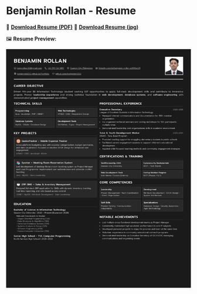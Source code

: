 # Benjamin Rollan - Resume

📄 **[Download Resume (PDF)](./Benjamin%20Rollan%20-%20Resume.pdf)**
📄 **[Download Resume (jpg)](./Benjamin%20Rollan%20-%20Resume.jpg)**

🖼️ **Resume Preview:**

![Benjamin Rollan - Resume](./Benjamin%20Rollan%20-%20Resume.jpg)
